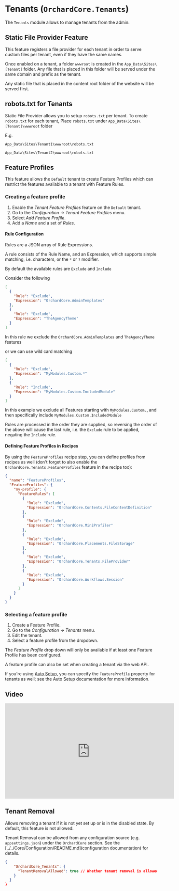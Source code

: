 # Tenants (`OrchardCore.Tenants`)

The `Tenants` module allows to manage tenants from the admin.

## Static File Provider Feature

This feature registers a file provider for each tenant in order to serve custom files per tenant, even if they have the same names.

Once enabled on a tenant, a folder `wwwroot` is created in the `App_Data\Sites\[Tenant]` folder. Any file that is placed in this folder will be served under the same domain and prefix as the tenant.

Any static file that is placed in the content root folder of the website will be served
first.

## robots.txt for Tenants

Static File Provider allows you to setup `robots.txt` per tenant. 
To create `robots.txt` for each tenant, Place `robots.txt` under `App_Data\Sites\[Tenant]\wwwroot` folder 

E.g.

`App_Data\Sites\Tenant1\wwwroot\robots.txt`

`App_Data\Sites\Tenant2\wwwroot\robots.txt`

## Feature Profiles

This feature allows the `Default` tenant to create Feature Profiles which can restrict the features available to a tenant with Feature Rules.

### Creating a feature profile

1. Enable the _Tenant Feature Profiles_ feature on the `Default` tenant.
2. Go to the _Configuration -> Tenant Feature Profiles_ menu.
3. Select _Add Feature Profile_.
4. Add a _Name_ and a set of _Rules_.

#### Rule Configuration

Rules are a JSON array of Rule Expressions. 

A rule consists of the Rule Name, and an Expression, which supports simple matching, i.e. characters, or the `*` or `?` modifier.

By default the available rules are `Exclude` and `Include`


Consider the following

``` json
[
  {
    "Rule": "Exclude",
    "Expression": "OrchardCore.AdminTemplates"
  },
  {
    "Rule": "Exclude",
    "Expression": "TheAgencyTheme"
  }
]
```

In this rule we exclude the `OrchardCore.AdminTemplates` and `TheAgencyTheme` features

or we can use wild card matching

``` json
[
  {
    "Rule": "Exclude",
    "Expression": "MyModules.Custom.*"
  },
  {
    "Rule": "Include",
    "Expression": "MyModules.Custom.IncludedModule"
  }
]
```

In this example we exclude all Features starting with `MyModules.Custom.`, and then specifically include `MyModules.Custom.IncludedModule`

Rules are processed in the order they are supplied, so reversing the order of the above will cause the last rule, i.e. the `Exclude` rule to be applied, negating the `Include` rule.

#### Defining Feature Profiles in Recipes

By using the `FeatureProfiles` recipe step, you can define profiles from recipes as well (don't forget to also enable the `OrchardCore.Tenants.FeatureProfiles` feature in the recipe too):

```json
{
  "name": "FeatureProfiles",
  "FeatureProfiles": {
    "my-profile": {
      "FeatureRules": [
        {
          "Rule": "Exclude",
          "Expression": "OrchardCore.Contents.FileContentDefinition"
        },
        {
          "Rule": "Exclude",
          "Expression": "OrchardCore.MiniProfiler"
        },
        {
          "Rule": "Exclude",
          "Expression": "OrchardCore.Placements.FileStorage"
        },
        {
          "Rule": "Exclude",
          "Expression": "OrchardCore.Tenants.FileProvider"
        },
        {
          "Rule": "Exclude",
          "Expression": "OrchardCore.Workflows.Session"
        }
      ]
    }
  }
}
```

### Selecting a feature profile

1. Create a Feature Profile.
2. Go to the _Configuration -> Tenants_ menu.
3. Edit the tenant.
4. Select a feature profile from the dropdown.

The _Feature Profile_ drop down will only be available if at least one Feature Profile has been configured.

A feature profile can also be set when creating a tenant via the web API.

If you're using [Auto Setup](../AutoSetup/README.md), you can specify the `FeatureProfile` property for tenants as well; see the Auto Setup documentation for more information.

## Video

<iframe width="560" height="315" src="https://www.youtube-nocookie.com/embed/aQAjTG2ma64" frameborder="0" allow="accelerometer; autoplay; encrypted-media; gyroscope; picture-in-picture" allowfullscreen></iframe>

## Tenant Removal

Allows removing a tenant if it is not yet set up or is in the disabled state. By default, this feature is not allowed.

Tenant Removal can be allowed from any configuration source (e.g. `appsettings.json`) under the `OrchardCore` section. See the [../../Core/Configuration/README.md](configuration documentation) for details.

```json
{
    "OrchardCore_Tenants": {
      "TenantRemovalAllowed": true // Whether tenant removal is allowed, false by default.
    }
  }
}
```
